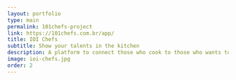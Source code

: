```yaml
---
layout: portfolio
type: main
permalink: 101chefs-project
link: https://101chefs.com.br/app/
title: IOI Chefs
subtitle: Show your talents in the kitchen
description: A platform to connect those who cook to those who wants to eat well. Cook that cake, pie, cookies, the secret recipe of your family, or your healthy meal and earn money by selling to those who do not want to spend money eating in restaurants. It is easy and practical and you can also help your neighbors.
image: ioi-chefs.jpg
order: 2
---
```

